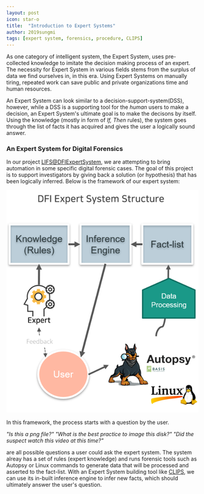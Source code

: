 ```yaml
---
layout: post
icon: star-o
title:  "Introduction to Expert Systems"
author: 2019sungmi
tags: [expert system, forensics, procedure, CLIPS]
---
```


As one category of intelligent system, the Expert System, uses pre-collected knowledge to imitate the decision making process of an expert. The necessity for Expert System in various fields stems from the surplus of data we find ourselves in, in this era. Using Expert Systems on manually tiring, repeated work can save public and private organizations time and human resources.

An Expert System can look similar to a decision-support-system(DSS), however, while a DSS is a supporting tool for the _human_ users to make a decision, an Expert System's ultimate goal is to make the decisons by itself. Using the knowledge (mostly in form of _If, Then_ rules), the system goes through the list of facts it has acquired and gives the user a logically sound answer. 

### An Expert System for Digital Forensics
In our project [LIFS@DFIExpertSystem](https://lifs.hallym.ac.kr/projects/2018-ExpertSysteminDF.html), we are attempting to bring automation in some specific digital forensic cases. The goal of this project is to support investigators by giving back a solution (or hypothesis) that has been logically inferred. Below is the framework of our expert system:

![expert_system_structure](/img/blog/exsys_structure.png)

In this framework, the process starts with a question by the user. 

_"Is this a png file?"_
_"What is the best practice to image this disk?"_
_"Did the suspect watch this video at this time?"_ 

are all possible questions a user could ask the expert system. The system alreay has a set of rules (expert knowledge) and runs forensic tools such as Autopsy or Linux commands to generate data that will be processed and asserted to the fact-list. With an Expert System building tool like [CLIPS](http://www.clipsrules.net/), we can use its in-built inference engine to infer new facts, which should ultimately answer the user's question.


